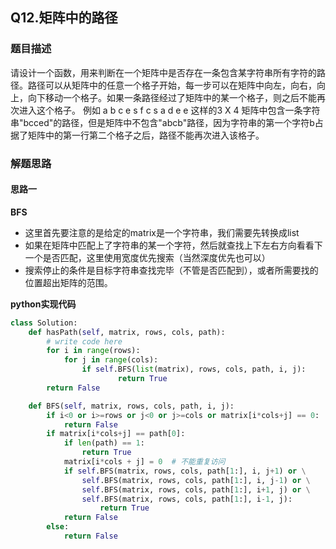 ## Q12.矩阵中的路径
### 题目描述
请设计一个函数，用来判断在一个矩阵中是否存在一条包含某字符串所有字符的路径。路径可以从矩阵中的任意一个格子开始，每一步可以在矩阵中向左，向右，向上，向下移动一个格子。如果一条路径经过了矩阵中的某一个格子，则之后不能再次进入这个格子。 例如 a b c e s f c s a d e e 这样的3 X 4 矩阵中包含一条字符串"bcced"的路径，但是矩阵中不包含"abcb"路径，因为字符串的第一个字符b占据了矩阵中的第一行第二个格子之后，路径不能再次进入该格子。
### 解题思路
#### 思路一
**BFS**
- 这里首先要注意的是给定的matrix是一个字符串，我们需要先转换成list
- 如果在矩阵中匹配上了字符串的某一个字符，然后就查找上下左右方向看看下一个是否匹配，这里使用宽度优先搜索（当然深度优先也可以）
- 搜索停止的条件是目标字符串查找完毕（不管是否匹配到），或者所需要找的位置超出矩阵的范围。

**python实现代码**
```python
class Solution:
    def hasPath(self, matrix, rows, cols, path):
        # write code here
        for i in range(rows):
            for j in range(cols):
                if self.BFS(list(matrix), rows, cols, path, i, j):
                        return True
        return False

    def BFS(self, matrix, rows, cols, path, i, j):
        if i<0 or i>=rows or j<0 or j>=cols or matrix[i*cols+j] == 0:
            return False
        if matrix[i*cols+j] == path[0]:
            if len(path) == 1:
                return True
            matrix[i*cols + j] = 0  # 不能重复访问
            if self.BFS(matrix, rows, cols, path[1:], i, j+1) or \
                self.BFS(matrix, rows, cols, path[1:], i, j-1) or \
                self.BFS(matrix, rows, cols, path[1:], i+1, j) or \
                self.BFS(matrix, rows, cols, path[1:], i-1, j):
                    return True
            return False
        else:
            return False

```

